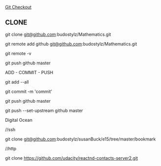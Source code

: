 [Git Checkout](https://www.atlassian.com/git/tutorials/using-branches/git-checkout)


CLONE
-------
git clone git@github.com:budostylz/Mathematics.git

git remote add github git@github.com:budostylz/Mathematics.git

git remote -v

git push github master

ADD - COMMIT - PUSH

git add --all

git commit -m 'commit'

git push github master

git push --set-upstream github master



Digital Ocean

//ssh

git clone git@github.com:budostylz/susanBuck/e15/tree/master/bookmark

//http

git clone https://github.com/udacity/reactnd-contacts-server2.git 
